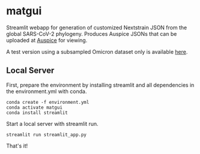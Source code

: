 # matgui
Streamlit webapp for generation of customized Nextstrain JSON from the global SARS-CoV-2 phylogeny. 
Produces Auspice JSONs that can be uploaded at [Auspice](https://auspice.us/) for viewing.

A test version using a subsampled Omicron dataset only is available [here](https://share.streamlit.io/jmcbroome/matgui/deploy).

## Local Server
First, prepare the environment by installing streamlit and all dependencies in the environment.yml with conda.

```
conda create -f environment.yml
conda activate matgui
conda install streamlit
```

Start a local server with streamlit run.

```
streamlit run streamlit_app.py
```

That's it!
